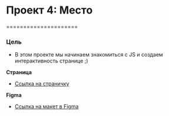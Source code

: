 # Проект 4: Место
=====================

### Цель

* В этом проекте мы начинаем знакомиться с JS и создаем интерактивность странице ;)

**Страница**

* [Ссылка на страничку](https://lookatmixer.github.io/mesto/)

**Figma**

* [Ссылка на макет в Figma](https://www.figma.com/file/StZjf8HnoeLdiXS7dYrLAh/JavaScript.-Sprint-4)

